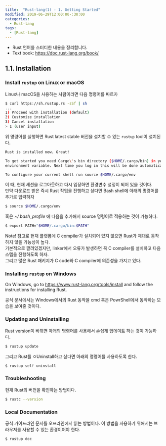 ```yaml
---
title:  "Rust-lang(1) - 1. Getting Started"
modified: 2019-06-29T12:00:00-:30:00
categories:
  - Rust-lang
tags:
  - [Rust-lang]
---
```


* Rust 언어를 스터디한 내용을 정리합니다.
* Text book: https://doc.rust-lang.org/book/

## 1.1. Installation

### Install `rustup` on Linux or macOS

Linux나 macOS을 사용하는 사람이라면 다음 명령어를 따르자

```bash
$ curl https://sh.rustup.rs -sSf | sh
...
1) Proceed with installation (default)
2) Customize installation
3) Cancel installation
> 1 (user input)
```

위 명령어를 실행하면 Rust latest stable 버전을 설치할 수 있는 `rustup` tool이 설치된다.

```bash
Rust is installed now. Great!

To get started you need Cargo\'s bin directory ($HOME/.cargo/bin) in your PATH
environment variable. Next time you log in this will be done automatically.

To configure your current shell run source $HOME/.cargo/env
```

이 때, 현재 세션을 로그아웃하고 다시 입장하면 환경변수 설정이 되어 있을 것이다.<br>
만약 다운로드 받은 즉시 Rust 작업을 진행하고 싶다면 Bash shell에 아래의 명령어를 추가로 입력하자

```bash
$ source $HOME/.cargo/env
```

혹은 *~/.bash_profile* 에 다음을 추가해서 source 명령어로 적용하는 것이 가능하다.

```bash
$ export PATH="$HOME/.cargo/bin:$PATH"
```

Note! 참고로 현재 플랫폼에 C compiler가 설치되어 있지 않으면 Rust가 제대로 동작하지 않을 가능성이 높다.<br>
기본적으로 깔려있겠지만, linker에서 오류가 발생하면 꼭 C compiler를 설치하고 다음 스텝을 진행하도록 하자. <br>
그리고 많은 Rust 패키지가 C code와 C compiler에 의존성을 가지고 있다.

### Installing `rustup` on Windows

On Windows, go to https://www.rust-lang.org/tools/install and follow the instructions for installing Rust.

공식 문서에서는 Windows에서의 Rust 동작을 cmd 혹은 PowrShell에서 동작하는 모습을 보여줄 것이다.


### Updating and Uninstalling

Rust version이 바뀌면 아래의 명령어를 사용해서 손쉽게 업데이트 하는 것이 가능하다.
```bash
$ rustup update
```

그리고 Rust를 ㅇUninstall하고 싶다면 아래의 명령어를 사용하도록 한다.
```bash
$ rustup self uninstall
```

### Troubleshooting
현재 Rust의 버전을 확인하는 방법이다.
```bash
$ rustc --version
```

### Local Documentation
공식 가이드라인 문서를 오프라인에서 읽는 방법이다.
이 방법을 사용하기 위해서는 브라우저를 사용할 수 있는 환경이어야 한다.
```bash
$ rustup doc
```
